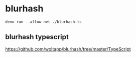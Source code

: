 # blurhash


```
deno run --allow-net ./blurhash.ts
```


## blurhash typescript

https://github.com/woltapp/blurhash/tree/master/TypeScript